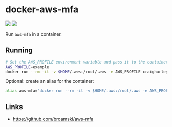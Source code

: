 # docker-aws-mfa

![](https://github.com/craighurley/docker-aws-mfa/workflows/Build%20and%20Publish%20to%20Docker%20Hub/badge.svg)
![](https://github.com/craighurley/docker-aws-mfa/workflows/Update%20Description%20on%20Docker%20Hub/badge.svg)

Run `aws-mfa` in a container.

## Running

```sh
# Set the AWS_PROFILE environment variable and pass it to the container
AWS_PROFILE=example
docker run --rm -it -v $HOME/.aws:/root/.aws -e AWS_PROFILE craighurley/aws-mfa
```

Optional: create an alias for the container:

```sh
alias aws-mfa='docker run --rm -it -v $HOME/.aws:/root/.aws -e AWS_PROFILE craighurley/aws-mfa'
```

## Links

- <https://github.com/broamski/aws-mfa>
